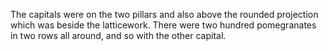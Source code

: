 The capitals were on the two pillars and also above the rounded projection which was beside the latticework. There were two hundred pomegranates in two rows all around, and so with the other capital.
